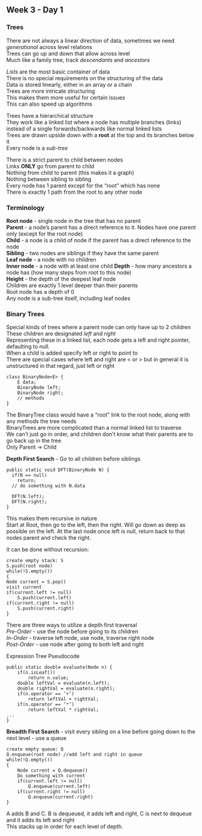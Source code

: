 ## Week 3 - Day 1
### Trees

There are not always a linear direction of data, sometimes we need *generational* across level relations  
Trees can go up and down that allow across level  
Much like a family tree, track *descendants* and *ancestors*  

*Lists* are the most basic container of data  
There is no special requirements on the structuring of the data  
Data is stored linearly, either in an array or a chain  
Trees are more intricate structuring  
This makes them more useful for certain issues  
This can also speed up algorithms  

Trees have a hierarchical structure  
They work like a linked list where a node has multiple branches (links) instead of a single forwards/backwards like normal linked lists  
Trees are drawn upside down with a **root** at the top and its branches below it  
Every node is a *sub-tree*  

There is a strict parent to child between nodes  
Links **ONLY** go from parent to child  
Nothing from child to parent (this makes it a graph)  
Nothing between sibling to sibling  
Every node has 1 parent except for the “root” which has none  
There is exactly 1 path from the root to any other node  

### Terminology
**Root node** - single node in the tree that has no parent  
**Parent** - a node’s parent has a direct reference to it. Nodes have one parent only (except for the root node)  
**Child** - a node is a child of node if the parent has a direct reference to the node  
**Sibling** - two nodes are siblings if they have the same parent  
**Leaf node** - a node with no children  
**Inner node** - a node with at least one child
**Depth** - how many ancestors a node has (how many steps from root to this node)  
**Height** - the depth of the deepest leaf node  
Children are exactly 1 level deeper than their parents  
Root node has a depth of 0  
Any node is a sub-tree itself, including leaf nodes  

### Binary Trees
Special kinds of trees where a parent node can only have up to 2 children  
These children are designated *left* and *right*  
Representing these in a linked list, each node gets a left and right pointer, defaulting to null.  
When a child is added specify left or right to point to  
There are special cases where left and right are < or > but in general it is unstructured in that regard, just left or right  

```
class BinaryNode<E> { 
	E data;
	BinaryNode left; 
	BinaryNode right;
	// methods
}
```

The BinaryTree class would have a “root” link to the root node, along with any methods the tree needs  
BinaryTrees are more complicated than a normal linked list to traverse  
We can’t just go in order, and children don’t know what their parents are to go back up in the tree  
Only Parent -> Child  

**Depth First Search** - Go to all children before siblings

```
public static void DFT(BinaryNode N) { 
  if(N == null)
    return;
  // do something with N.data

  DFT(N.left);
  DFT(N.right);
}
```

This makes them recursive in nature  
Start at Root, then go to the left, then the right. Will go down as deep as possible on the left. At the last node once left is null, return back to that nodes parent and check the right. 

It can be done without recursion:

```
create empty stack: S 
S.push(root node) 
while(!S.empty())
{
Node current = S.pop() 
visit current 
if(current.left != null)
    S.push(current.left) 
if(current.right != null)
    S.push(current.right)
}
```

There are three ways to utilize a depth first traversal  
*Pre-Order* - use the node before going to its children  
*In-Order* - traverse left node, use node, traverse right node  
*Post-Order* - use node after going to both left and right  

Expression Tree Pseudocode

```
public static double evaluate(Node n) { 
    if(n.isLeaf())
        return n.value;
    double leftVal = evaluate(n.left);
    double rightVal = evaluate(n.right);
    if(n.operator == ‘+’)
        return leftVal + rightVal;
    if(n.operator == ‘*’)
        return leftVal * rightVal;
... 
}
```

**Breadth First Search** - visit every sibling on a line before going down to the next level - use a queue  

```
create empty queue: Q 
Q.enqueue(root node) //add left and right in queue
while(!Q.empty())
{
    Node current = Q.dequeue() 
    Do something with current 
    if(current.left != null)
        Q.enqueue(current.left) 
    if(current.right != null)
        Q.enqueue(current.right)
}
```

A adds B and C. B is dequeued, it adds left and right, C is next to dequeue and it adds its left and right  
This stacks up in order for each level of depth.  